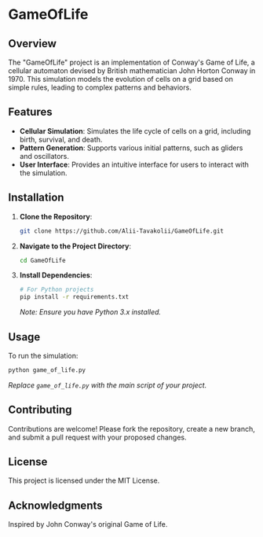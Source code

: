 # GameOfLife

## Overview

The "GameOfLife" project is an implementation of Conway's Game of Life, a cellular automaton devised by British mathematician John Horton Conway in 1970. This simulation models the evolution of cells on a grid based on simple rules, leading to complex patterns and behaviors.

## Features

- **Cellular Simulation**: Simulates the life cycle of cells on a grid, including birth, survival, and death.
- **Pattern Generation**: Supports various initial patterns, such as gliders and oscillators.
- **User Interface**: Provides an intuitive interface for users to interact with the simulation.

## Installation

1. **Clone the Repository**:

   ```bash
   git clone https://github.com/Alii-Tavakolii/GameOfLife.git
   ```

2. **Navigate to the Project Directory**:

   ```bash
   cd GameOfLife
   ```

3. **Install Dependencies**:

   ```bash
   # For Python projects
   pip install -r requirements.txt
   ```

   *Note: Ensure you have Python 3.x installed.*

## Usage

To run the simulation:

```bash
python game_of_life.py
```

*Replace `game_of_life.py` with the main script of your project.*

## Contributing

Contributions are welcome! Please fork the repository, create a new branch, and submit a pull request with your proposed changes.

## License

This project is licensed under the MIT License.

## Acknowledgments

Inspired by John Conway's original Game of Life.
